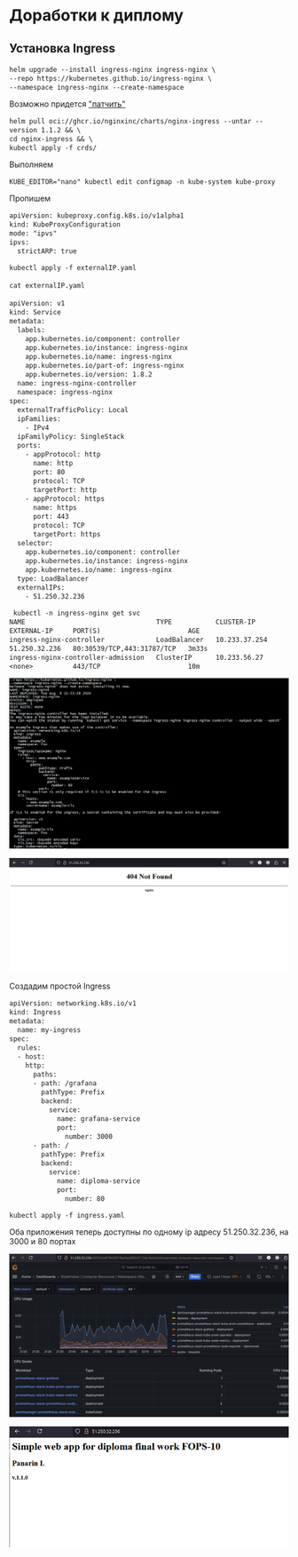 # Доработки к диплому

## Установка Ingress 
```
helm upgrade --install ingress-nginx ingress-nginx \
--repo https://kubernetes.github.io/ingress-nginx \
--namespace ingress-nginx --create-namespace
```
Возможно придется ["патчить"](https://docs.nginx.com/nginx-ingress-controller/installation/installing-nic/installation-with-helm/)  
```
helm pull oci://ghcr.io/nginxinc/charts/nginx-ingress --untar --version 1.1.2 && \
cd nginx-ingress && \
kubectl apply -f crds/
```
Выполняем
```
KUBE_EDITOR="nano" kubectl edit configmap -n kube-system kube-proxy
```
Пропишем
```
apiVersion: kubeproxy.config.k8s.io/v1alpha1
kind: KubeProxyConfiguration
mode: "ipvs"
ipvs:
  strictARP: true
```
```
kubectl apply -f externalIP.yaml

cat externalIP.yaml

apiVersion: v1
kind: Service
metadata:
  labels:
    app.kubernetes.io/component: controller
    app.kubernetes.io/instance: ingress-nginx
    app.kubernetes.io/name: ingress-nginx
    app.kubernetes.io/part-of: ingress-nginx
    app.kubernetes.io/version: 1.8.2
  name: ingress-nginx-controller
  namespace: ingress-nginx
spec:
  externalTrafficPolicy: Local
  ipFamilies:
    - IPv4
  ipFamilyPolicy: SingleStack
  ports:
    - appProtocol: http
      name: http
      port: 80
      protocol: TCP
      targetPort: http
    - appProtocol: https
      name: https
      port: 443
      protocol: TCP
      targetPort: https
  selector:
    app.kubernetes.io/component: controller
    app.kubernetes.io/instance: ingress-nginx
    app.kubernetes.io/name: ingress-nginx
  type: LoadBalancer
  externalIPs:
    - 51.250.32.236
```
```
 kubectl -n ingress-nginx get svc
NAME                                 TYPE           CLUSTER-IP      EXTERNAL-IP     PORT(S)                      AGE
ingress-nginx-controller             LoadBalancer   10.233.37.254   51.250.32.236   80:30539/TCP,443:31787/TCP   3m33s
ingress-nginx-controller-admission   ClusterIP      10.233.56.27    <none>          443/TCP                      10m
```
![](https://github.com/networksuperman/devops-diplom-yandexcloud/blob/main/images/ingress-main-1.png)  

![](https://github.com/networksuperman/devops-diplom-yandexcloud/blob/main/images/ingress-main-2.png)  

Создадим простой Ingress
```
apiVersion: networking.k8s.io/v1
kind: Ingress
metadata:
  name: my-ingress
spec:
  rules:
  - host: 
    http:
      paths:
      - path: /grafana
        pathType: Prefix
        backend:
          service:
            name: grafana-service
            port:
              number: 3000
      - path: /
        pathType: Prefix
        backend:
          service:
            name: diploma-service
            port:
              number: 80
```
```
kubectl apply -f ingress.yaml
```
Оба приложения теперь доступны по одному ip адресу 51.250.32.236, на 3000 и 80 портах

![](https://github.com/networksuperman/devops-diplom-yandexcloud/blob/main/images/ingress-main-3.png)  

![](https://github.com/networksuperman/devops-diplom-yandexcloud/blob/main/images/ingress-main-4.png)  

